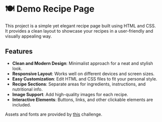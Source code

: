 <!DOCTYPE html>
<html lang="en">
<head>
  <meta charset="UTF-8">
  <meta name="viewport" content="width=device-width, initial-scale=1.0">
</head>
<body>
  <h1>🍽️ Demo Recipe Page</h1>
  <p>This project is a simple yet elegant recipe page built using HTML and CSS. It provides a clean layout to showcase your recipes in a user-friendly and visually appealing way.</p>

  <h2>Features</h2>
  <ul>
    <li><strong>Clean and Modern Design</strong>: Minimalist approach for a neat and stylish look.</li>
    <li><strong>Responsive Layout</strong>: Works well on different devices and screen sizes.</li>
    <li><strong>Easy Customization</strong>: Edit HTML and CSS files to fit your personal style.</li>
    <li><strong>Recipe Sections</strong>: Separate areas for ingredients, instructions, and nutritional info.</li>
    <li><strong>Image Support</strong>: Add high-quality images for each recipe.</li>
    <li><strong>Interactive Elements</strong>: Buttons, links, and other clickable elements are included.</li>
  </ul>

<p>Assets and fonts are provided by <a href="https://www.frontendmentor.io/challenges/recipe-page-KiTsR8QQKm">this</a> challenge.</p>
